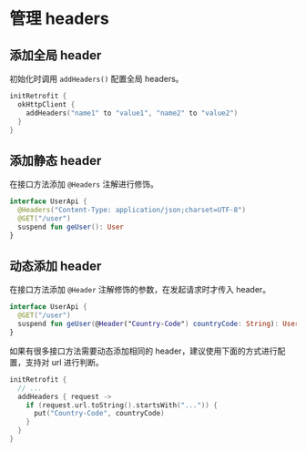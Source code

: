 # 管理 headers

## 添加全局 header

初始化时调用 `addHeaders()` 配置全局 headers。

```kotlin
initRetrofit {
  okHttpClient {
    addHeaders("name1" to "value1", "name2" to "value2")
  }
}
```

## 添加静态 header

在接口方法添加 `@Headers` 注解进行修饰。

```kotlin
interface UserApi {
  @Headers("Content-Type: application/json;charset=UTF-8")
  @GET("/user")
  suspend fun geUser(): User
}
```

## 动态添加 header

在接口方法添加 `@Header` 注解修饰的参数，在发起请求时才传入 header。

```kotlin
interface UserApi {
  @GET("/user")
  suspend fun geUser(@Header("Country-Code") countryCode: String): User
}
```

如果有很多接口方法需要动态添加相同的 header，建议使用下面的方式进行配置，支持对 url 进行判断。

```kotlin
initRetrofit {
  // ...
  addHeaders { request ->
    if (request.url.toString().startsWith("...")) {
      put("Country-Code", countryCode)
    }
  }
}
```